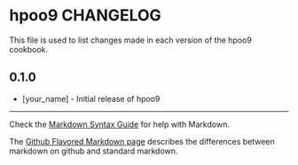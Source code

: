 hpoo9 CHANGELOG
===============

This file is used to list changes made in each version of the hpoo9 cookbook.

0.1.0
-----
- [your_name] - Initial release of hpoo9

- - -
Check the [Markdown Syntax Guide](http://daringfireball.net/projects/markdown/syntax) for help with Markdown.

The [Github Flavored Markdown page](http://github.github.com/github-flavored-markdown/) describes the differences between markdown on github and standard markdown.
